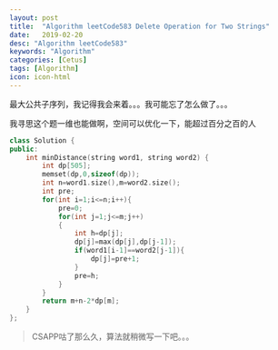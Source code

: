 ```yaml
---
layout: post
title:  "Algorithm leetCode583 Delete Operation for Two Strings"
date:   2019-02-20
desc: "Algorithm leetCode583"
keywords: "Algorithm"
categories: [Cetus]
tags: [Algorithm]
icon: icon-html
---
```


最大公共子序列，我记得我会来着。。。我可能忘了怎么做了。。。

我寻思这个题一维也能做啊，空间可以优化一下，能超过百分之百的人

```c++
class Solution {
public:
    int minDistance(string word1, string word2) {
        int dp[505];
        memset(dp,0,sizeof(dp));
        int n=word1.size(),m=word2.size();
        int pre;
        for(int i=1;i<=n;i++){
            pre=0;
            for(int j=1;j<=m;j++)
            {
                int h=dp[j];
                dp[j]=max(dp[j],dp[j-1]);
                if(word1[i-1]==word2[j-1]){
                    dp[j]=pre+1;
                }
                pre=h;
            }
        }
        return m+n-2*dp[m];
    }
};
```

>CSAPP咕了那么久，算法就稍微写一下吧。。。